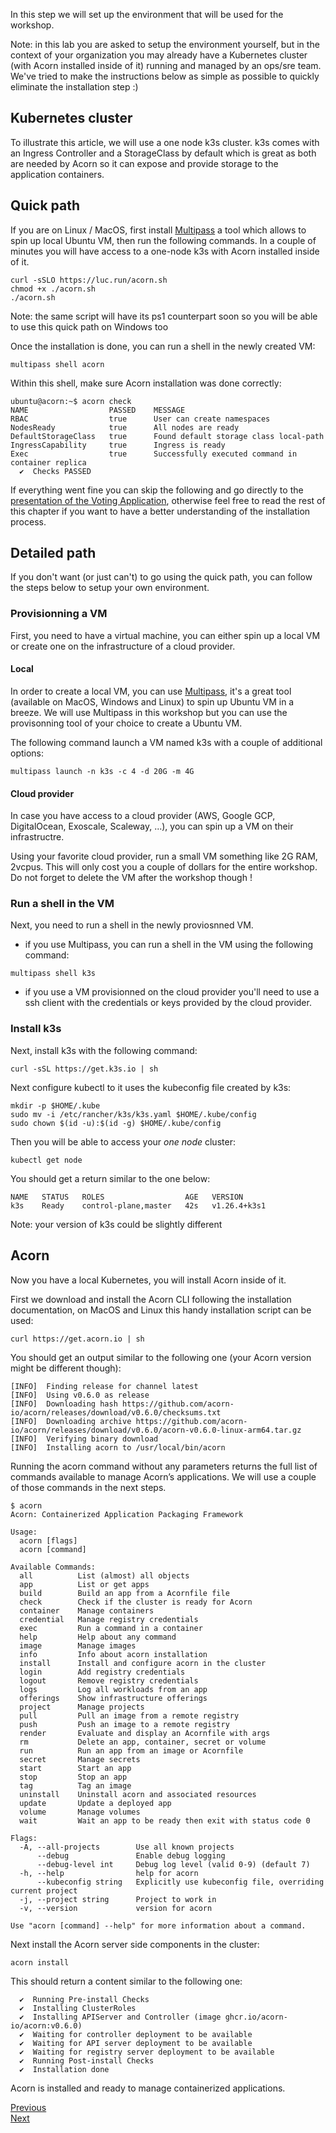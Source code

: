 In this step we will set up the environment that will be used for the workshop.

Note: in this lab you are asked to setup the environment yourself, but in the context of your organization you may already have a Kubernetes cluster (with Acorn installed inside of it) running and managed by an ops/sre team. We've tried to make the instructions below as simple as possible to quickly eliminate the installation step :)

## Kubernetes cluster

To illustrate this article, we will use a one node k3s cluster.
k3s comes with an Ingress Controller and a StorageClass by default which is great as both are needed by Acorn so it can expose and provide storage to the application containers.

## Quick path

If you are on Linux / MacOS, first install [Multipass](https://multipass.run) a tool which allows to spin up local Ubuntu VM, then run the following commands. In a couple of minutes you will have access to a one-node k3s with Acorn installed inside of it.

```
curl -sSLO https://luc.run/acorn.sh
chmod +x ./acorn.sh
./acorn.sh 
```

Note: the same script will have its ps1 counterpart soon so you will be able to use this quick path on Windows too

Once the installation is done, you can run a shell in the newly created VM:

```
multipass shell acorn
```

Within this shell, make sure Acorn installation was done correctly:

```
ubuntu@acorn:~$ acorn check
NAME                  PASSED    MESSAGE
RBAC                  true      User can create namespaces
NodesReady            true      All nodes are ready
DefaultStorageClass   true      Found default storage class local-path
IngressCapability     true      Ingress is ready
Exec                  true      Successfully executed command in container replica
  ✔  Checks PASSED
```

If everything went fine you can skip the following and go directly to the [presentation of the Voting Application](./votingapp.md), otherwise feel free to read the rest of this chapter if you want to have a better understanding of the installation process.

## Detailed path

If you don't want (or just can't) to go using the quick path, you can follow the steps below to setup your own environment.

### Provisionning a VM

First, you need to have a virtual machine, you can either spin up a local VM or create one on the infrastructure of a cloud provider.

#### Local

In order to create a local VM, you can use [Multipass](https://multipass.run), it's a great tool (available on MacOS, Windows and Linux) to spin up Ubuntu VM in a breeze. We will use Multipass in this workshop but you can use the provisonning tool of your choice to create a Ubuntu VM.

The following command launch a VM named k3s with a couple of additional options:

```
multipass launch -n k3s -c 4 -d 20G -m 4G
```

#### Cloud provider

In case you have access to a cloud provider (AWS, Google GCP, DigitalOcean, Exoscale, Scaleway, ...), you can spin up a VM on their infrastructre.

Using your favorite cloud provider, run a small VM something like 2G RAM, 2vcpus. This will only cost you a couple of dollars for the entire workshop. Do not forget to delete the VM after the workshop though !

### Run a shell in the VM

Next, you need to run a shell in the newly proviosnned VM.

- if you use Multipass, you can run a shell in the VM using the following command:

```
multipass shell k3s
```

- if you use a VM provisionned on the cloud provider you'll need to use a ssh client with the credentials or keys provided by the cloud provider.

### Install k3s

Next, install k3s with the following command:

```
curl -sSL https://get.k3s.io | sh
```

Next configure kubectl to it uses the kubeconfig file created by k3s:

```
mkdir -p $HOME/.kube
sudo mv -i /etc/rancher/k3s/k3s.yaml $HOME/.kube/config
sudo chown $(id -u):$(id -g) $HOME/.kube/config
```

Then you will be able to access your *one node* cluster:

```
kubectl get node
```

You should get a return similar to the one below:

```
NAME   STATUS   ROLES                  AGE   VERSION
k3s    Ready    control-plane,master   42s   v1.26.4+k3s1
```

Note: your version of k3s could be slightly different

## Acorn

Now you have a local Kubernetes, you will install Acorn inside of it.

First we download and install the Acorn CLI following the installation documentation, on MacOS and Linux this handy installation script can be used:

```
curl https://get.acorn.io | sh
```

You should get an output similar to the following one (your Acorn version might be different though):

```
[INFO]  Finding release for channel latest
[INFO]  Using v0.6.0 as release
[INFO]  Downloading hash https://github.com/acorn-io/acorn/releases/download/v0.6.0/checksums.txt
[INFO]  Downloading archive https://github.com/acorn-io/acorn/releases/download/v0.6.0/acorn-v0.6.0-linux-arm64.tar.gz
[INFO]  Verifying binary download
[INFO]  Installing acorn to /usr/local/bin/acorn
```

Running the acorn command without any parameters returns the full list of commands available to manage Acorn’s applications. We will use a couple of those commands in the next steps.

```
$ acorn
Acorn: Containerized Application Packaging Framework

Usage:
  acorn [flags]
  acorn [command]

Available Commands:
  all          List (almost) all objects
  app          List or get apps
  build        Build an app from a Acornfile file
  check        Check if the cluster is ready for Acorn
  container    Manage containers
  credential   Manage registry credentials
  exec         Run a command in a container
  help         Help about any command
  image        Manage images
  info         Info about acorn installation
  install      Install and configure acorn in the cluster
  login        Add registry credentials
  logout       Remove registry credentials
  logs         Log all workloads from an app
  offerings    Show infrastructure offerings
  project      Manage projects
  pull         Pull an image from a remote registry
  push         Push an image to a remote registry
  render       Evaluate and display an Acornfile with args
  rm           Delete an app, container, secret or volume
  run          Run an app from an image or Acornfile
  secret       Manage secrets
  start        Start an app
  stop         Stop an app
  tag          Tag an image
  uninstall    Uninstall acorn and associated resources
  update       Update a deployed app
  volume       Manage volumes
  wait         Wait an app to be ready then exit with status code 0

Flags:
  -A, --all-projects        Use all known projects
      --debug               Enable debug logging
      --debug-level int     Debug log level (valid 0-9) (default 7)
  -h, --help                help for acorn
      --kubeconfig string   Explicitly use kubeconfig file, overriding current project
  -j, --project string      Project to work in
  -v, --version             version for acorn

Use "acorn [command] --help" for more information about a command.
```

Next install the Acorn server side components in the cluster:

```
acorn install
```

This should return a content similar to the following one:

```
  ✔  Running Pre-install Checks
  ✔  Installing ClusterRoles
  ✔  Installing APIServer and Controller (image ghcr.io/acorn-io/acorn:v0.6.0)
  ✔  Waiting for controller deployment to be available
  ✔  Waiting for API server deployment to be available
  ✔  Waiting for registry server deployment to be available
  ✔  Running Post-install Checks
  ✔  Installation done                                                                                                                     
```

Acorn is installed and ready to manage containerized applications.

[Previous](./acorn.md)  
[Next](./votingapp.md)
